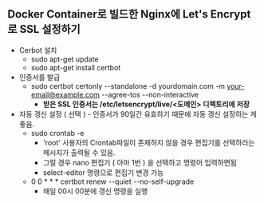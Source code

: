 ## Docker Container로 빌드한 Nginx에 Let's Encrypt로 SSL 설정하기





- Cerbot 설치
  - sudo apt-get update
  - sudo apt-get install certbot
- 인증서를 발급
  - sudo certbot certonly --standalone -d yourdomain.com -m your-email@example.com --agree-tos --non-interactive
    - **받은 SSL 인증서는  /etc/letsencrypt/live/<도메인> 디렉토리에 저장** 
- 자동 갱신 설정 ( 선택 ) - 인증서가 90일간 유효하기 때문에 자동 갱신 설정하는 게좋음.
  - sudo crontab -e
    - 'root' 사용자의 Crontab파일이 존재하지 않을 경우 편집기를 선택하라는 메시지가 출력될 수 있음.
    - 그럴 경우 nano 편집기 ( 아마 1번 ) 을 선택하고 명령어 입력하면됨
    - select-editor 명령으로 편집기 변경 가능
  - 0 0 * * * certbot renew --quiet --no-self-upgrade
    - 매일 00시 00분에 갱신 명령을 실행


